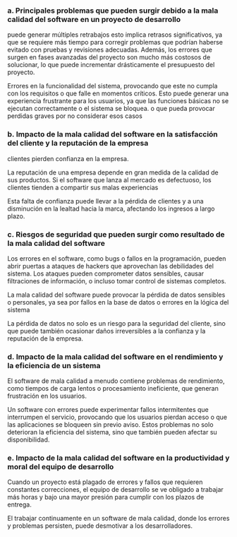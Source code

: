 ### a. Principales problemas que pueden surgir debido a la mala calidad del software en un proyecto de desarrollo

puede generar múltiples retrabajos esto implica retrasos significativos, ya que se requiere más tiempo para corregir problemas que podrían haberse evitado con pruebas y revisiones adecuadas. Además, los errores que surgen en fases avanzadas del proyecto son mucho más costosos de solucionar, lo que puede incrementar drásticamente el presupuesto del proyecto.


Errores en la funcionalidad del sistema, provocando que este no cumpla con los requisitos o que falle en momentos críticos. Esto puede generar una experiencia frustrante para los usuarios, ya que las funciones básicas no se ejecutan correctamente o el sistema se bloquea. o que pueda provocar perdidas graves por no considerar esos casos

### b. Impacto de la mala calidad del software en la satisfacción del cliente y la reputación de la empresa

clientes pierden confianza en la empresa. 

La reputación de una empresa depende en gran medida de la calidad de sus productos. Si el software que lanza al mercado es defectuoso, los clientes tienden a compartir sus malas experiencias

Esta falta de confianza puede llevar a la pérdida de clientes y a una disminución en la lealtad hacia la marca, afectando los ingresos a largo plazo.

### c. Riesgos de seguridad que pueden surgir como resultado de la mala calidad del software

Los errores en el software, como bugs o fallos en la programación, pueden abrir puertas a ataques de hackers que aprovechan las debilidades del sistema. Los ataques pueden comprometer datos sensibles, causar filtraciones de información, o incluso tomar control de sistemas completos.

La mala calidad del software puede provocar la pérdida de datos sensibles o personales, ya sea por fallos en la base de datos o errores en la lógica del sistema

La pérdida de datos no solo es un riesgo para la seguridad del cliente, sino que puede también ocasionar daños irreversibles a la confianza y la reputación de la empresa.

### d. Impacto de la mala calidad del software en el rendimiento y la eficiencia de un sistema

El software de mala calidad a menudo contiene problemas de rendimiento, como tiempos de carga lentos o procesamiento ineficiente, que generan frustración en los usuarios.

Un software con errores puede experimentar fallos intermitentes que interrumpen el servicio, provocando que los usuarios pierdan acceso o que las aplicaciones se bloqueen sin previo aviso. Estos problemas no solo deterioran la eficiencia del sistema, sino que también pueden afectar su disponibilidad.

### e. Impacto de la mala calidad del software en la productividad y moral del equipo de desarrollo

Cuando un proyecto está plagado de errores y fallos que requieren constantes correcciones, el equipo de desarrollo se ve obligado a trabajar más horas y bajo una mayor presión para cumplir con los plazos de entrega.

El trabajar continuamente en un software de mala calidad, donde los errores y problemas persisten, puede desmotivar a los desarrolladores.